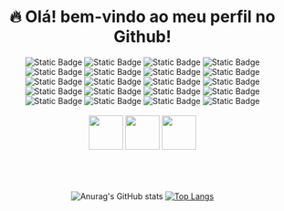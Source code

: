 <h1 align="center">🔥 Olá! bem-vindo ao meu perfil no Github! </h1>
<div align="center">
  <img alt="Static Badge" src="https://img.shields.io/badge/Python-yellow?style=for-the-badge&logo=Python&logoSize=30">
  <img alt="Static Badge" src="https://img.shields.io/badge/Flask-black?style=for-the-badge&logo=Flask&logoSize=30"> 
  <img alt="Static Badge" src="https://img.shields.io/badge/Jinja2-black?style=for-the-badge&logo=Jinja&logoColor=white&logoSize=30">
  <img alt="Static Badge" src="https://img.shields.io/badge/SQLAlchemy-grey?style=for-the-badge&logo=SQLAlchemy&logoColor=red&logoSize=30">
  <img alt="Static Badge" src="https://img.shields.io/badge/Pytest-black?style=for-the-badge&logo=Pytest&logoColor=red&logoSize=30">
  <img alt="Static Badge" src="https://img.shields.io/badge/TypeScript-blue?style=for-the-badge&logo=TypeScript&logoColor=white&logoSize=30">
  <img alt="Static Badge" src="https://img.shields.io/badge/TypeScript-yellow?style=for-the-badge&logo=JavaScript&logoColor=white&logoSize=30">
  <img alt="Static Badge" src="https://img.shields.io/badge/Node.js-green?style=for-the-badge&logo=Node.js&logoColor=white&logoSize=30">
  <img alt="Static Badge" src="https://img.shields.io/badge/Axios-purple?style=for-the-badge&logo=Axios&logoColor=white&logoSize=30">
  <img alt="Static Badge" src="https://img.shields.io/badge/Express-black?style=for-the-badge&logo=Express&logoColor=white&logoSize=30">
  <img alt="Static Badge" src="https://img.shields.io/badge/Angular-red?style=for-the-badge&logo=Angular&logoColor=white&logoSize=30">
  <img alt="Static Badge" src="https://img.shields.io/badge/Docker-blue?style=for-the-badge&logo=Docker&logoColor=white&logoSize=30">
  <img alt="Static Badge" src="https://img.shields.io/badge/Git-red?style=for-the-badge&logo=Git&logoColor=white&logoSize=30">
  <img alt="Static Badge" src="https://img.shields.io/badge/Linux-black?style=for-the-badge&logo=Linux&logoColor=white&logoSize=30">
  <img alt="Static Badge" src="https://img.shields.io/badge/Ubuntu-orange?style=for-the-badge&logo=Ubuntu&logoColor=white&logoSize=30">
  <img alt="Static Badge" src="https://img.shields.io/badge/Amazon%20Web%20Services-yellow?style=for-the-badge&logo=Amazon%20Web%20Services&logoColor=white&logoSize=30">
  <img alt="Static Badge" src="https://img.shields.io/badge/SQLite-blue?style=for-the-badge&logo=SQLite&logoColor=white&logoSize=30">
  <img alt="Static Badge" src="https://img.shields.io/badge/MongoDB-green?style=for-the-badge&logo=MongoDB&logoColor=white&logoSize=30">
  <img alt="Static Badge" src="https://img.shields.io/badge/MySQL-blue?style=for-the-badge&logo=MySQL&logoColor=white&logoSize=30">
  <img alt="Static Badge" src="https://img.shields.io/badge/Postman-orange?style=for-the-badge&logo=Postman&logoColor=white&logoSize=30">
  <br>
  <br>
  <img width="60" src="https://cdn.jsdelivr.net/gh/devicons/devicon@latest/icons/pycharm/pycharm-original.svg" />
  <img width="60" src="https://cdn.jsdelivr.net/gh/devicons/devicon@latest/icons/intellij/intellij-original.svg" />   
  <img width="60" src="https://cdn.jsdelivr.net/gh/devicons/devicon@latest/icons/webstorm/webstorm-original.svg" />
<h1></h1>
<div align="center">
<br>

  
![Anurag's GitHub stats](https://github-readme-stats.vercel.app/api?username=techabraao&show_icons=true&theme=dark&card_width=200px&line_height=28.9px&locale=pt-br)
[![Top Langs](https://github-readme-stats.vercel.app/api/top-langs/?username=techabraao&layout=donut&locale=pt-br&theme=dark)](https://github.com/anuraghazra/github-readme-stats)


</div>


